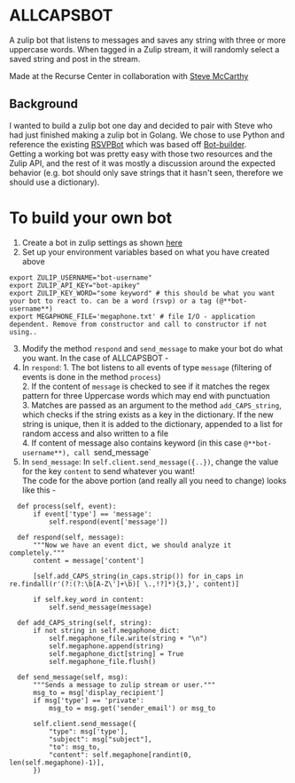 # ALLCAPSBOT
A zulip bot that listens to messages and saves any string with three or more uppercase words. 
When tagged in a Zulip stream, it will randomly select a saved string and post in the stream.

Made at the Recurse Center in collaboration with [Steve McCarthy](https://github.com/ifo)

## Background
I wanted to build a zulip bot one day and decided to pair with Steve who had just finished making a zulip bot in Golang. 
We chose to use Python and reference the existing [RSVPBot](https://github.com/kokeshii/RSVPBot) which was based off [Bot-builder](https://github.com/TansyArron/Bot-Builder).  
Getting a working bot was pretty easy with those two resources and the Zulip API, and the rest of it was mostly a discussion around the expected behavior (e.g. bot should only save strings that it hasn't seen, therefore we should use a dictionary).

# To build your own bot
1. Create a bot in zulip settings as shown [here](https://recurse.zulipchat.com/api/)  
2. Set up your environment variables based on what you have created above  
  ```
  export ZULIP_USERNAME="bot-username"
  export ZULIP_API_KEY="bot-apikey"
  export ZULIP_KEY_WORD="some keyword" # this should be what you want your bot to react to. can be a word (rsvp) or a tag (@**bot-username**)
  export MEGAPHONE_FILE='megaphone.txt' # file I/O - application dependent. Remove from constructor and call to constructor if not using..
  ```
3. Modify the method `respond` and `send_message` to make your bot do what you want. In the case of ALLCAPSBOT -
  1. In `respond`:
    1. The bot listens to all events of type `message` (filtering of events is done in the method `process`)  
    2. If the content of `message` is checked to see if it matches the regex pattern for three Uppercase words which may end with punctuation  
    3. Matches are passed as an argument to the method `add_CAPS_string`, which checks if the string exists as a key in the dictionary. If the new string is unique, then it is added to the dictionary, appended to a list for random access and also written to a file  
    4. If content of message also contains keyword (in this case `@**bot-username**), call `send_message`  
  2. In `send_message`: In `self.client.send_message({..})`, change the value for the key `content` to send whatever you want!    
The code for the above portion (and really all you need to change) looks like this - 
  ```
    def process(self, event):
        if event['type'] == 'message':
            self.respond(event['message'])

    def respond(self, message):
        """Now we have an event dict, we should analyze it completely."""
        content = message['content']
        
        [self.add_CAPS_string(in_caps.strip()) for in_caps in re.findall(r'(?:(?:\b[A-Z\']+\b)[ \.,!?]*){3,}', content)]

        if self.key_word in content:
            self.send_message(message)

    def add_CAPS_string(self, string):
        if not string in self.megaphone_dict:
            self.megaphone_file.write(string + "\n")
            self.megaphone.append(string)
            self.megaphone_dict[string] = True
            self.megaphone_file.flush()

    def send_message(self, msg):
        """Sends a message to zulip stream or user."""
        msg_to = msg['display_recipient']
        if msg['type'] == 'private':
            msg_to = msg.get('sender_email') or msg_to

        self.client.send_message({
            "type": msg['type'],
            "subject": msg["subject"],
            "to": msg_to,
            "content": self.megaphone[randint(0, len(self.megaphone)-1)],
        })
  ```
  
